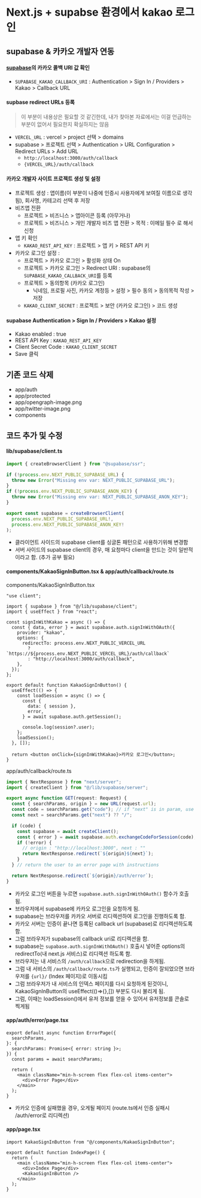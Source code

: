 # Next.js + supabse 환경에서 kakao 로그인

## supabase & 카카오 개발자 연동

#### [supabase](https://supabase.com/)의 카카오 콜백 URI 값 확인

- `SUPABASE_KAKAO_CALLBACK_URI` : Authentication > Sign In / Providers > Kakao > Callback URL

#### supbase redirect URLs 등록

> 이 부분이 내용상은 필요할 것 같긴한데, 내가 찾아본 자료에서는 이걸 언급하는 부분이 없어서 필요한지 확실하지는 않음

- `VERCEL_URL` : vercel > project 선택 > domains
- supabase > 프로젝트 선택 > Authentication > URL Configuration > Redirect URLs > Add URL
  - `http://localhost:3000/auth/callback`
  - `{VERCEL_URL}/auth/callback`

#### 카카오 개발자 사이트 프로젝트 생성 및 설정

- 프로젝트 생성 : 앱이름(이 부분이 나중에 인증시 사용자에게 보여질 이름으로 생각됨), 회사명, 카테고리 선택 후 저장
- 비즈앱 전환
  - 프로젝트 > 비즈니스 > 앱아이콘 등록 (아무거나)
  - 프로젝트 > 비즈니스 > 개인 개발자 비즈 앱 전환 > 목적 : 이메일 필수 로 해서 신청
- 앱 키 확인
  - `KAKAO_REST_API_KEY` : 프로젝트 > 앱 키 > REST API 키
- 카카오 로그인 설정 :
  - 프로젝트 > 카카오 로그인 > 활성화 상태 On
  - 프로젝트 > 카카오 로그인 > Redirect URI : supabase의 `SUPABASE_KAKAO_CALLBACK_URI`를 등록
  - 프로젝트 > 동의항목 (카카오 로그인)
    - 닉네임, 프로필 사진, 카카오 계정등 > 설정 > 필수 동의 > 동의목적 작성 > 저장
  - `KAKAO_CLIENT_SECRET` : 프로젝트 > 보안 (카카오 로그인) > 코드 생성

#### supabase Authentication > Sign In / Providers > Kakao 설정

- Kakao enabled : true
- REST API Key : `KAKAO_REST_API_KEY`
- Client Secret Code : `KAKAO_CLIENT_SECRET`
- Save 클릭

## 기존 코드 삭제

- app/auth
- app/protected
- app/opengraph-image.png
- app/twitter-image.png
- components

## 코드 추가 및 수정

#### lib/supabase/client.ts

```ts
import { createBrowserClient } from "@supabase/ssr";

if (!process.env.NEXT_PUBLIC_SUPABASE_URL) {
  throw new Error("Missing env var: NEXT_PUBLIC_SUPABASE_URL");
}
if (!process.env.NEXT_PUBLIC_SUPABASE_ANON_KEY) {
  throw new Error("Missing env var: NEXT_PUBLIC_SUPABASE_ANON_KEY");
}

export const supabase = createBrowserClient(
  process.env.NEXT_PUBLIC_SUPABASE_URL!,
  process.env.NEXT_PUBLIC_SUPABASE_ANON_KEY!
);
```

- 클라이언트 사이드의 supabase client를 싱글톤 패턴으로 사용하기위해 변경함
- 서버 사이드의 supabase client의 경우, 매 요청마다 client을 만드는 것이 일반적이라고 함. (추가 공부 필요)

#### components/KakaoSignInButton.tsx & app/auth/callback/route.ts

components/KakaoSignInButton.tsx

```tsx
"use client";

import { supabase } from "@/lib/supabase/client";
import { useEffect } from "react";

const signInWithKakao = async () => {
  const { data, error } = await supabase.auth.signInWithOAuth({
    provider: "kakao",
    options: {
      redirectTo: process.env.NEXT_PUBLIC_VERCEL_URL
        ? `https://${process.env.NEXT_PUBLIC_VERCEL_URL}/auth/callback`
        : "http://localhost:3000/auth/callback",
    },
  });
};

export default function KakaoSignInButton() {
  useEffect(() => {
    const loadSession = async () => {
      const {
        data: { session },
        error,
      } = await supabase.auth.getSession();

      console.log(session?.user);
    };
    loadSession();
  }, []);

  return <button onClick={signInWithKakao}>카카오 로그인</button>;
}
```

app/auth/callback/route.ts

```ts
import { NextResponse } from "next/server";
import { createClient } from "@/lib/supabase/server";

export async function GET(request: Request) {
  const { searchParams, origin } = new URL(request.url);
  const code = searchParams.get("code"); // if "next" is in param, use it as the redirect URL
  const next = searchParams.get("next") ?? "/";

  if (code) {
    const supabase = await createClient();
    const { error } = await supabase.auth.exchangeCodeForSession(code);
    if (!error) {
      // origin : "http://localhost:3000", next : ""
      return NextResponse.redirect(`${origin}${next}`);
    }
  } // return the user to an error page with instructions

  return NextResponse.redirect(`${origin}/auth/error`);
}
```

- 카카오 로그인 버튼을 누르면 `supabase.auth.signInWithOAuth()` 함수가 호출됨.
- 브라우저에서 supabase에 카카오 로그인을 요청하게 됨.
- supabase는 브라우저를 카카오 서버로 리디렉션하여 로그인을 진행하도록 함.
- 카카오 서버는 인증이 끝나면 등록된 callback url (supabase)로 리디렉션하도록 함.
- 그럼 브라우저가 supabase의 callback uri로 리디렉션을 함.
- supabase는 `supabase.auth.signInWithOAuth()` 호출시 넣어준 options의 redirectTo(내 next.js 서비스)로 리디렉션 하도록 함.
- 브라우저는 내 서비스의 `/auth/callback`으로 redirection을 하게됨.
- 그럼 내 서비스의 `/auth/callback/route.ts`가 실행되고, 인증이 잘되었으면 브라우저를 `{url}/` (Index 페이지)로 이동시킴
- 그럼 브라우저가 내 서비스의 인덱스 페이지를 다시 요청하게 된것이니, KakaoSignInButton의 useEffect(()=>{},[]) 부분도 다시 불리게 됨.
- 그럼, 이때는 loadSession()에서 유저 정보를 얻을 수 있어서 유저정보를 콘솔로 찍게됨

#### app/auth/error/page.tsx

```tsx
export default async function ErrorPage({
  searchParams,
}: {
  searchParams: Promise<{ error: string }>;
}) {
  const params = await searchParams;

  return (
    <main className="min-h-screen flex flex-col items-center">
      <div>Error Page</div>
    </main>
  );
}
```

- 카카오 인증에 실패했을 경우, 오게될 페이지 (route.ts에서 인증 실패시 /auth/error로 리디렉션)

#### app/page.tsx

```tsx
import KakaoSignInButton from "@/components/KakaoSignInButton";

export default function IndexPage() {
  return (
    <main className="min-h-screen flex flex-col items-center">
      <div>Index Page</div>
      <KakaoSignInButton />
    </main>
  );
}
```
